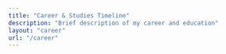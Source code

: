```yaml
---
title: "Career & Studies Timeline"
description: "Brief description of my career and education"
layout: "career"
url: "/career"
---
```

